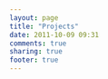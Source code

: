 ```yaml
---
layout: page
title: "Projects"
date: 2011-10-09 09:31
comments: true
sharing: true
footer: true
---
```

